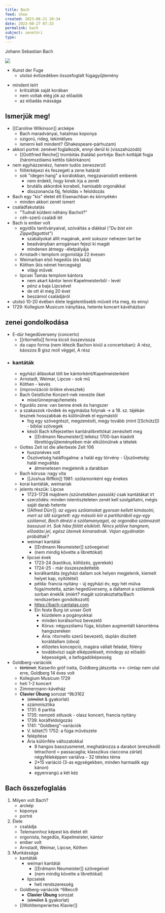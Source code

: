 ```yaml
---
title: Bach
feed: show
created: 2023-08-21 20:34
date: 2023-08-27 07:33
permalink: bach
subject: zenetöri
type: 
---
```


Johann Sebastian Bach

![](https://images.twinkl.co.uk/tr/image/upload/t_illustration/illustation/johann-sebastian-bach-black-and-white.png)

- Kunst der Fuge
	- utolsó évtizedében összefoglalt fúgagyűjtemény
* mindent leírt
	* kritizálták saját korában
	- nem voltak elég jók az előadók
	- az előadás mássága

## Ismerjük meg!
- [[Caroline Wilkinson]] arcképe
	- Bach maradványai, hatalmas koponya
	- szigorú, rideg, tekintélyes
	- ismerni kell mindent? (Shakespeare-párhuzam)
- akkori portré: zenével foglalkozik, ennyi derül ki (visszahúzódó)
	- [[Gottfried Reiche]] trombitás (halála) portréja: Bach kottáját fogja (háromszólamú kettős tükörkánon)
- nem egyházzenész, hanem tudós zeneszerző
	- föltérképezi és feszegeti a zene határát
	- sok "idegen hang" a korálokban, megzavarodott emberek
		- nem érdekli, hogy kinek írja a zenét
		- brutális akkordok korabeli, hamisabb orgonákkal
		- disszonancia fáj, feloldás = feloldozás
- Bach egy "kis" életet élt Eisenachban és környékén
	- minden akkori zenét ismert
- családfakutatás
	- "Tudnál küldeni néhány Bachot?"
	- céh-szerű családi lét
- Bach is ember volt
	- egyidős tanítványaival, szóváltás a diákkal (*"Du bist ein Zippelfagottist"*) 
		- szabályokat állít magának, amit sokszor nehezen tart be
		- beadványban arrogánsan fejezi ki magát
		- mindenen átmegy
-életpályája
	- Arnstadt-i templom orgonistája 22 évesen
	- Weimarban első hegedűs (és lakáj)
	- Köthen (kis német hercegség)
		- világi művek
	- lipcsei Tamás templom kántora
		- nem akart kántor lenni Kapelmeisterből - levél
		- pénz a baja Lipcsével
		- de ott él még 20 évet
		- beszámol családjáról
- utolsó 10-20 évében élete legjelentősebb műveit írta meg, és ennyi
- 1729: Kollegium Musicum irányítása, hetente koncert kávéházban
## zenei gondolkodása
- E-dúr hegedűverseny (concerto)
	- [[ritornello]] forma kicsit összevissza
	- da capo forma (nem létezik Bachon kívül a concertoban): A rész, káoszos B gisz moll véggel, A rész
- ### kantáták
	- egyházi állásokat tölt be kántorként/Kapelmeisterként
	- Arnstadt, Weimar, Lipcse - sok mű
	- Köthen - kevés
	- (improvizációi örökre elvesztek)
	- Bach Geistliche Konzert-nek nevezte őket
		- mise/ünnepnap/temetés
	- figurális zene: van benne ének és hangszer
	- a szakaszok rövidek és egymásba folynak -> a 18. sz. tájékán lesznek hosszabbak és különülnek el egymástól
		- fog egy szövegrészt, megzenésíti, megy tovább (mint [[Schütz]]) - bibliai szövegek
		- késői Bach kifejezetten kantáralibrettókat zenésített meg
			- [[Erdmann Neumeister]] lelkész 1700-ban kiadott librettógyűjteményében már elkülönülnek a tételek
	- Gottes Zeit ist die allerbeste Zeit 106
		- huszonéves volt
		- Ószövetség halálfogalma: a halál egy törvény - Újszövetség: halál megváltás
			- átmenetesen megjelenik a darabban
	- Bach kórusa: nagy vita
		- [[Joshua Riffkin]] 1981: szólamonként egy énekes
	- korai kantáták, weimariak
	- jelents részük: Lipcse
		- 1723-1728 majdnem *(szünetekben passiók)* csak kantátákat írt
		- szerződés: minden istentiszteleten zenét kell szolgáltatni, mégis saját darab hetente
		- [[Alfred Dürr]]: *az egyes szólamokat gyorsan kellett kimásolni, mert az idő sürgetett: egy másoló kiír a partitúrából egy-egy szólamot, Bach átnézi a szólamanyagot, az orgonába számozott basszust írt. Sok hiba fölött elsiklott. Nincs jelölve hangnem, előadási jel, egész ütemek kimaradnak. Vajon egyálnalán próbáltak?*
		- weimari kantátái
			- [[Erdmann Neumeister]] szövegeivel
			- (nem mindig követte a librettókat)
		- lipcsei évek
			- 1723-24 (kaotikus, költözés, gyerekek)
			- 1724-25 - már összeszedettebb
			- korálkantáta (egyházi dallam sok helyen megjelenik, kiemelt helyet kap, nyitótétel)
			- példa: francia nyitány - új egyházi év, egy hét múlva fúga/motetta, aztán hegedűverseny, a dallamot a szólamok sorban éneklik (miért? magát szórakoztatta/Bach rendszerben gondolkozott)
			- https://bach-cantatas.com
			- Ein feste Burg ist unser Gott
				- küzdelem a pogányokkal
				- minden korálsorhoz bevezető
				- Kórus: négyszólamú fúga, közben augmentált kánontéma hangszereken
				- Ária: ritornello szerű bevezető, duplán díszített koráldallam (oboa)
				- előzetes koncepció, magára vállalt feladat, fölény
				- továbbviszi saját elképzeléseit, mindegy az előadói képességek, a befogadóképesség
- Goldberg-variációk
	- ~~történet~~: Kaiserlin gróf íratta, Goldberg játszotta -><- címlap nem utal erre, Goldberg 14 éves volt
	- Kollegium Musicum 1729
	- heti 1-2 koncert
	- Zimmermann-kávéház
	- **Clavier Übung** sorozat ^9b3162
		- (~~elmélet~~ & gyakorlat)
		- számmisztika
		- 1731: 6 partita
		- 1735: nemzeti stílusok - olasz koncert, francia nyitány
		- 1739: korálfeldolgozás
		- 1741: "Goldberg"-variációk
		- V. kötet(?) 1752: a fúga művészete
		- felépítése
		- Ária különféle változatokkal
			- 8 hangos basszusmenet, meghatározza a darabot (ereszkedő tetrachord = passacaglia; klasszikus ciaccona zárlat) négyféleképpen variálva - 32 tételes téma
			- 2*15 variáció (3-as egységekben, minden harmadik egy kánon)
			- egyenrangú a két kéz

## Bach összefoglalás
1. Milyen volt Bach?
	- arckép
	- koponya
	- portré
2. Élete
	- családja
	- Telemannhoz képest kis életet élt
	- orgonista, hegedűs, Kapelmeister, kántor
	- ember volt
	- Arnstadt, Weimar, Lipcse, Köthen
3. Munkássága
	- kantáták
		- weimari kantátái
			- [[Erdmann Neumeister]] szövegeivel
			- (nem mindig követte a librettókat)
		- lipcseiek
			- heti rendszeresség
	- Goldberg-variációk ^68ecc9
		- **Clavier Übung** sorozat
		- (~~elmélet~~ & gyakorlat)
	- [[Wohltemperiertes Klavier]]